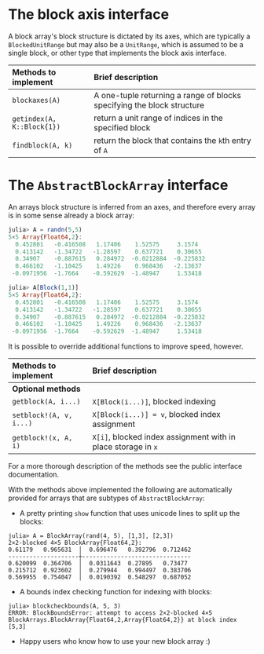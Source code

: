 # The block axis interface

A block array's block structure is dictated by its axes, which
are typically a `BlockedUnitRange` but may also be a `UnitRange`, 
which is assumed to be a single block, or other type that implements
the block axis interface.


| Methods to implement    | Brief description |
| :---------------------- | :---------------- |
| `blockaxes(A)`      | A one-tuple returning a range of blocks specifying the block structure |
| `getindex(A, K::Block{1})`      | return a unit range of indices in the specified block |
| `findblock(A, k)`      | return the block that contains the `k`th entry of `A` 


# The `AbstractBlockArray` interface

An arrays block structure is inferred from an axes, and therefore every array
is in some sense already a block array:
```julia
julia> A = randn(5,5)
5×5 Array{Float64,2}:
  0.452801   -0.416508   1.17406    1.52575     3.1574  
  0.413142   -1.34722   -1.28597    0.637721    0.30655 
  0.34907    -0.887615   0.284972  -0.0212884  -0.225832
  0.466102   -1.10425    1.49226    0.968436   -2.13637 
 -0.0971956  -1.7664    -0.592629  -1.48947     1.53418 

julia> A[Block(1,1)]
5×5 Array{Float64,2}:
  0.452801   -0.416508   1.17406    1.52575     3.1574  
  0.413142   -1.34722   -1.28597    0.637721    0.30655 
  0.34907    -0.887615   0.284972  -0.0212884  -0.225832
  0.466102   -1.10425    1.49226    0.968436   -2.13637 
 -0.0971956  -1.7664    -0.592629  -1.48947     1.53418 
```
It is possible to override additional functions to improve speed, however.

| Methods to implement    | Brief description |
| :---------------------- | :---------------- |
| **Optional methods**    |           
| `getblock(A, i...)`     | `X[Block(i...)]`, blocked indexing  |
| `setblock!(A, v, i...)` | `X[Block(i...)] = v`, blocked index assignment |
| `getblock!(x, A, i)`    | `X[i]`, blocked index assignment with in place storage in `x` |

For a more thorough description of the methods see the public interface documentation.

With the methods above implemented the following are automatically provided for arrays
that are subtypes of `AbstractBlockArray`:

* A pretty printing `show` function that uses unicode lines to split up the blocks:
```
julia> A = BlockArray(rand(4, 5), [1,3], [2,3])
2×2-blocked 4×5 BlockArray{Float64,2}:
0.61179   0.965631  │  0.696476   0.392796  0.712462
--------------------┼-------------------------------
0.620099  0.364706  │  0.0311643  0.27895   0.73477
0.215712  0.923602  │  0.279944   0.994497  0.383706
0.569955  0.754047  │  0.0190392  0.548297  0.687052
```

* A bounds index checking function for indexing with blocks:

```
julia> blockcheckbounds(A, 5, 3)
ERROR: BlockBoundsError: attempt to access 2×2-blocked 4×5 BlockArrays.BlockArray{Float64,2,Array{Float64,2}} at block index [5,3]
```

* Happy users who know how to use your new block array :)
